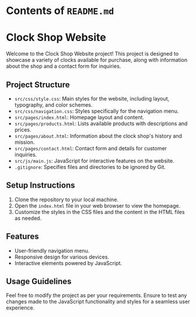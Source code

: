 # Contents of `README.md`

# Clock Shop Website

Welcome to the Clock Shop Website project! This project is designed to showcase a variety of clocks available for purchase, along with information about the shop and a contact form for inquiries.

## Project Structure

- `src/css/style.css`: Main styles for the website, including layout, typography, and color schemes.
- `src/css/navigation.css`: Styles specifically for the navigation menu.
- `src/pages/index.html`: Homepage layout and content.
- `src/pages/products.html`: Lists available products with descriptions and prices.
- `src/pages/about.html`: Information about the clock shop's history and mission.
- `src/pages/contact.html`: Contact form and details for customer inquiries.
- `src/js/main.js`: JavaScript for interactive features on the website.
- `.gitignore`: Specifies files and directories to be ignored by Git.

## Setup Instructions

1. Clone the repository to your local machine.
2. Open the `index.html` file in your web browser to view the homepage.
3. Customize the styles in the CSS files and the content in the HTML files as needed.

## Features

- User-friendly navigation menu.
- Responsive design for various devices.
- Interactive elements powered by JavaScript.

## Usage Guidelines

Feel free to modify the project as per your requirements. Ensure to test any changes made to the JavaScript functionality and styles for a seamless user experience.